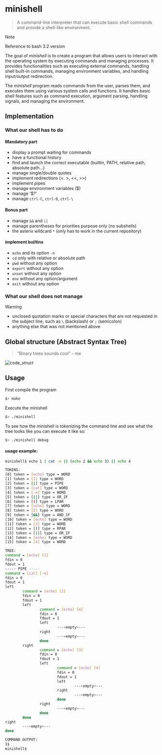 # minishell
> A command-line interpreter that can execute basic shell commands and provide a shell-like environment.

> [!NOTE]
> Reference to bash 3.2 version

The goal of *minishell* is to create a program that allows users to interact with the operating system by executing commands and managing processes. It provides functionalities such as executing external commands, handling shell built-in commands, managing environment variables, and handling input/output redirection.

The *minishell* program reads commands from the user, parses them, and executes them using various system calls and functions. It handles basic shell features such as command execution, argument parsing, handling signals, and managing the environment.

## Implementation

### What our shell has to do
#### Mandatory part
- display a prompt waiting for commands
- have a functional history
- find and launch the correct executable (builtin, PATH, relative path, absolute path...)
- manage single/double quotes
- implement redirections (<. >, <<, >>)
- implement pipes
- manage environment variables ($)
- manage '$?'
- manage `ctrl-C`, `ctrl-D`, `ctrl-\`
#### Bonus part
- manage `&&` and `||`
- manage parentheses for priorities purpose only (no subshells)
- the asterix wildcard `*` (only has to work in the current repository)

#### implement builtins
- `echo` and its option `-n`
- `cd` only with relative or absolute path
- `pwd` without any option
- `export` without any option
- `unset` without any option
- `env` without any option/argument
- `exit` without any option

### What our shell does not manage
> [!WARNING]
> - unclosed quotation marks or special characters that are not requested in the subject line, such as `\` (backslash) or `;` (semicolon)
> - anything else that was not mentioned above

## Global structure (Abstract Syntax Tree)
> "Binary trees sounds cool" - me

![code_struct](https://github.com/hanmpark/minishell/blob/main/minishell_glob_struct.png)

## Usage

First compile the program
```bash
$> make
```
Execute the minishell
```bash
$> ./minishell
```
To see how the minishell is tokenizing the command line and see what the tree looks like you can execute it like so:
```bash
$> ./minishell debug
```
#### usage example:
```bash
minishell$ echo 1 | cat -e || (echo 2 && echo 3) || echo 4 

TOKENS:
[0] token = [echo] type = WORD
[1] token = [1] type = WORD
[2] token = [|] type = PIPE
[3] token = [cat] type = WORD
[4] token = [-e] type = WORD
[5] token = [||] type = OR_IF
[6] token = [(] type = LPAR
[7] token = [echo] type = WORD
[8] token = [2] type = WORD
[9] token = [&&] type = AND_IF
[10] token = [echo] type = WORD
[11] token = [3] type = WORD
[12] token = [)] type = RPAR
[13] token = [||] type = OR_IF
[14] token = [echo] type = WORD
[15] token = [4] type = WORD

TREE:
command = [echo] [1] 
fdin = 0
fdout = 1
----- PIPE -----
command = [cat] [-e] 
fdin = 0
fdout = 1
left
        command = [echo] [2] 
        fdin = 0
        fdout = 1
        left
                command = [echo] [4] 
                fdin = 0
                fdout = 1
                left
                        ---<empty>---
                right
                        ---<empty>---
                done
        right
                command = [echo] [3] 
                fdin = 0
                fdout = 1
                left
                        command = [echo] [4] 
                        fdin = 0
                        fdout = 1
                        left
                                ---<empty>---
                        right
                                ---<empty>---
                        done
                right
                        ---<empty>---
                done
        done
right
        ---<empty>---
done

COMMAND OUTPUT:
1$
minishell$ 
```
